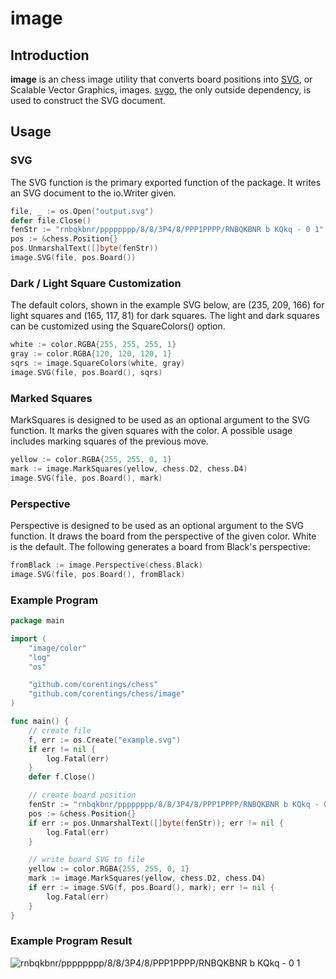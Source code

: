 # image

## Introduction

**image** is an chess image utility that converts board positions into [SVG](https://en.wikipedia.org/wiki/Scalable_Vector_Graphics), or Scalable Vector Graphics, images.  [svgo](https://github.com/ajstarks/svgo), the only outside dependency, is used to construct the SVG document.

## Usage

### SVG 

The SVG function is the primary exported function of the package.  It writes an SVG document to the io.Writer given.  

```go
file, _ := os.Open("output.svg")
defer file.Close()
fenStr := "rnbqkbnr/pppppppp/8/8/3P4/8/PPP1PPPP/RNBQKBNR b KQkq - 0 1"
pos := &chess.Position{}
pos.UnmarshalText([]byte(fenStr))
image.SVG(file, pos.Board())
```

### Dark / Light Square Customization

The default colors, shown in the example SVG below, are (235, 209, 166) for light squares and (165, 117, 81) for dark squares.  The light and dark squares can be customized using the SquareColors() option. 

```go
white := color.RGBA{255, 255, 255, 1}
gray := color.RGBA{120, 120, 120, 1}
sqrs := image.SquareColors(white, gray)
image.SVG(file, pos.Board(), sqrs)
```

### Marked Squares

MarkSquares is designed to be used as an optional argument to the SVG function.  It marks the given squares with the color.  A possible usage includes marking squares of the previous move.

```go
yellow := color.RGBA{255, 255, 0, 1}
mark := image.MarkSquares(yellow, chess.D2, chess.D4)
image.SVG(file, pos.Board(), mark)
```

### Perspective

Perspective is designed to be used as an optional argument
to the SVG function.  It draws the board from the perspective
of the given color.  White is the default.  The following 
generates a board from Black's perspective:

```go
fromBlack := image.Perspective(chess.Black)
image.SVG(file, pos.Board(), fromBlack)
```

### Example Program

```go
package main

import (
	"image/color"
	"log"
	"os"

	"github.com/corentings/chess"
	"github.com/corentings/chess/image"
)

func main() {
    // create file
    f, err := os.Create("example.svg")
    if err != nil {
        log.Fatal(err)
    }
    defer f.Close()

    // create board position
    fenStr := "rnbqkbnr/pppppppp/8/8/3P4/8/PPP1PPPP/RNBQKBNR b KQkq - 0 1"
    pos := &chess.Position{}
    if err := pos.UnmarshalText([]byte(fenStr)); err != nil {
        log.Fatal(err)
    }

    // write board SVG to file
    yellow := color.RGBA{255, 255, 0, 1}
    mark := image.MarkSquares(yellow, chess.D2, chess.D4)
    if err := image.SVG(f, pos.Board(), mark); err != nil {
        log.Fatal(err)
    }
}
```

### Example Program Result

![rnbqkbnr/pppppppp/8/8/3P4/8/PPP1PPPP/RNBQKBNR b KQkq - 0 1](example.svg)
 
